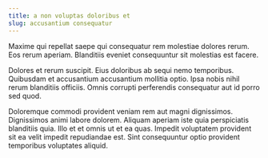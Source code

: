 ```yaml
---
title: a non voluptas doloribus et
slug: accusantium consequatur
---
```


Maxime qui repellat saepe qui consequatur rem molestiae dolores rerum. Eos rerum aperiam. Blanditiis eveniet consequuntur sit molestias est facere.

Dolores et rerum suscipit. Eius doloribus ab sequi nemo temporibus. Quibusdam et accusantium accusantium mollitia optio. Ipsa nobis nihil rerum blanditiis officiis. Omnis corrupti perferendis consequatur aut id porro sed quod.

Doloremque commodi provident veniam rem aut magni dignissimos. Dignissimos animi labore dolorem. Aliquam aperiam iste quia perspiciatis blanditiis quia. Illo et et omnis ut et ea quas. Impedit voluptatem provident sit ea velit impedit repudiandae est. Sint consequuntur optio provident temporibus voluptates aliquid.
